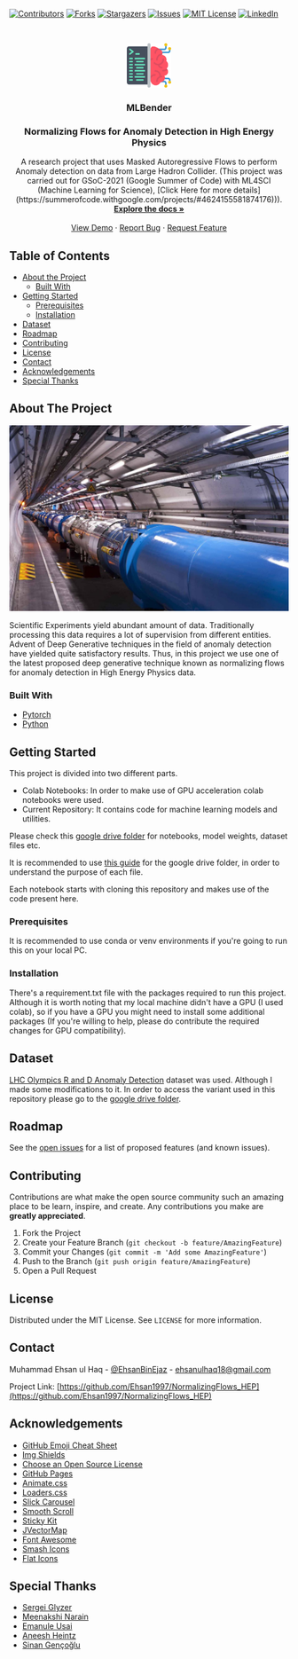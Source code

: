 <!--
*** Thanks for checking out this README Template. If you have a suggestion that would
*** make this better, please fork the repo and create a pull request or simply open
*** an issue with the tag "enhancement".
*** Thanks again! Now go create something AMAZING! :D
-->





<!-- PROJECT SHIELDS -->
<!--
*** I'm using markdown "reference style" links for readability.
*** Reference links are enclosed in brackets [ ] instead of parentheses ( ).
*** See the bottom of this document for the declaration of the reference variables
*** for contributors-url, forks-url, etc. This is an optional, concise syntax you may use.
*** https://www.markdownguide.org/basic-syntax/#reference-style-links
-->
[![Contributors][contributors-shield]][contributors-url]
[![Forks][forks-shield]][forks-url]
[![Stargazers][stars-shield]][stars-url]
[![Issues][issues-shield]][issues-url]
[![MIT License][license-shield]][license-url]
[![LinkedIn][linkedin-shield]][linkedin-url]



<!-- PROJECT LOGO -->
<br />
<p align="center">
  <a href="https://github.com/Ehsan1997/NormalizingFlows_HEP">
    <img src="readme_stuff/coding.png" alt="Logo" width="80" height="80">
  </a>

  <h3 align="center">MLBender</h3>
  <h3 align="center">Normalizing Flows for Anomaly Detection in High Energy Physics</h3>

  <p align="center">
    A research project that uses Masked Autoregressive Flows to perform Anomaly detection on data from Large Hadron Collider. (This project was carried out for GSoC-2021 (Google Summer of Code) with ML4SCI (Machine Learning for Science), [Click Here for more details](https://summerofcode.withgoogle.com/projects/#4624155581874176))).
    <br />
    <a href="readme_stuff/Documentation.md"><strong>Explore the docs »</strong></a>
    <br />
    <br />
    <a href="https://colab.research.google.com/drive/1UjTLf7a1995erDQH4x7b9VkTQrv0XS_S?authuser=1#scrollTo=eEZQ-qXuFOB0">View Demo</a>
    ·
    <a href="https://github.com/Ehsan1997/NormalizingFlows_HEP/issues">Report Bug</a>
    ·
    <a href="https://github.com/Ehsan1997/NormalizingFlows_HEP/issues">Request Feature</a>
  </p>
</p>



<!-- TABLE OF CONTENTS -->
## Table of Contents

* [About the Project](#about-the-project)
  * [Built With](#built-with)
* [Getting Started](#getting-started)
  * [Prerequisites](#prerequisites)
  * [Installation](#installation)
* [Dataset](#dataset)
* [Roadmap](#roadmap)
* [Contributing](#contributing)
* [License](#license)
* [Contact](#contact)
* [Acknowledgements](#acknowledgements)
* [Special Thanks](#special-thanks)



<!-- ABOUT THE PROJECT -->
## About The Project

<!--[![Product Name Screen Shot][product-screenshot]](https://example.com)-->
![Product Name Screen Shot][product-screenshot]

Scientific Experiments yield abundant amount of data.
Traditionally processing this data requires a lot of supervision from different entities.
Advent of Deep Generative techniques in the field of anomaly detection have yielded quite satisfactory results.
Thus, in this project we use one of the latest proposed deep generative technique known as normalizing flows for anomaly detection in High Energy Physics data.

### Built With
* [Pytorch](https://pytorch.org/)
* [Python](https://www.python.org/)



<!-- GETTING STARTED -->
## Getting Started

This project is divided into two different parts.
* Colab Notebooks: In order to make use of GPU acceleration colab notebooks were used.
* Current Repository: It contains code for machine learning models and utilities.

Please check this [google drive folder](https://drive.google.com/drive/u/1/folders/1WKKG1v3bnAGqs82a4B1lOrI6Y1S0YAXO) for notebooks, model weights, dataset files etc.

It is recommended to use [this guide](readme_stuff/GoogleDriveFolderGuide.md) for the google drive folder, in order to understand the purpose of each file.

Each notebook starts with cloning this repository and makes use of the code present here.

### Prerequisites

It is recommended to use conda or venv environments if you're going to run this on your local PC.

### Installation

There's a requirement.txt file with the packages required to run this project. Although it is worth noting that my local machine didn't have a GPU (I used colab), so if you have a GPU you might need to install some additional packages (If you're willing to help, please do contribute the required changes for GPU compatibility).


<!-- USAGE EXAMPLES -->
## Dataset

[LHC Olympics R and D Anomaly Detection]() dataset was used. Although I made some modifications to it. In order to access the variant used in this repository please go to the [google drive folder](https://drive.google.com/drive/u/1/folders/1OkIPaDb25JooMULL0U5uzfqHfr2ZamDw).



<!-- ROADMAP -->
## Roadmap

See the [open issues](https://github.com/Ehsan1997/NormalizingFlows_HEP/issues) for a list of proposed features (and known issues).



<!-- CONTRIBUTING -->
## Contributing

Contributions are what make the open source community such an amazing place to be learn, inspire, and create. Any contributions you make are **greatly appreciated**.

1. Fork the Project
2. Create your Feature Branch (`git checkout -b feature/AmazingFeature`)
3. Commit your Changes (`git commit -m 'Add some AmazingFeature'`)
4. Push to the Branch (`git push origin feature/AmazingFeature`)
5. Open a Pull Request



<!-- LICENSE.txt -->
## License

Distributed under the MIT License. See `LICENSE` for more information.



<!-- CONTACT -->
## Contact

Muhammad Ehsan ul Haq - [@EhsanBinEjaz](https://twitter.com/Ehsanbinejaz) - ehsanulhaq18@gmail.com

Project Link: [https://github.com/Ehsan1997/NormalizingFlows_HEP](https://github.com/Ehsan1997/NormalizingFlows_HEP)



<!-- ACKNOWLEDGEMENTS -->
## Acknowledgements
* [GitHub Emoji Cheat Sheet](https://www.webpagefx.com/tools/emoji-cheat-sheet)
* [Img Shields](https://shields.io)
* [Choose an Open Source License](https://choosealicense.com)
* [GitHub Pages](https://pages.github.com)
* [Animate.css](https://daneden.github.io/animate.css)
* [Loaders.css](https://connoratherton.com/loaders)
* [Slick Carousel](https://kenwheeler.github.io/slick)
* [Smooth Scroll](https://github.com/cferdinandi/smooth-scroll)
* [Sticky Kit](http://leafo.net/sticky-kit)
* [JVectorMap](http://jvectormap.com)
* [Font Awesome](https://fontawesome.com)
* [Smash Icons](https://www.flaticon.com/authors/smashicons)
* [Flat Icons](https://www.flaticon.com)

<!-- SPECIAL THANKS -->
## Special Thanks
* [Sergei Glyzer](http://sergeigleyzer.com/)
* [Meenakshi Narain](https://twitter.com/meenakshinarain)
* [Emanule Usai](https://emanueleusai.com/)
* [Aneesh Heintz]()
* [Sinan Gençoğlu](https://www.linkedin.com/in/sinan-gencoglu/)



<!-- MARKDOWN LINKS & IMAGES -->
<!-- https://www.markdownguide.org/basic-syntax/#reference-style-links -->
[contributors-shield]: https://img.shields.io/github/contributors/Ehsan1997/NormalizingFlows_HEP.svg?style=flat-square
[contributors-url]: https://github.com/Ehsan1997/NormalizingFlows_HEP/graphs/contributors
[forks-shield]: https://img.shields.io/github/forks/Ehsan1997/NormalizingFlows_HEP.svg?style=flat-square
[forks-url]: https://github.com/Ehsan1997/NormalizingFlows_HEP/network/members
[stars-shield]: https://img.shields.io/github/stars/Ehsan1997/NormalizingFlows_HEP.svg?style=flat-square
[stars-url]: https://github.com/Ehsan1997/NormalizingFlows_HEP/stargazers
[issues-shield]: https://img.shields.io/github/issues/Ehsan1997/NormalizingFlows_HEP.svg?style=flat-square
[issues-url]: https://github.com/Ehsan1997/NormalizingFlows_HEP/issues
[license-shield]: https://img.shields.io/github/license/Ehsan1997/NormalizingFlows_HEP.svg?style=flat-square
[license-url]: https://github.com/Ehsan1997/NormalizingFlows_HEP/blob/master/LICENSE.txt
[linkedin-shield]: https://img.shields.io/badge/-LinkedIn-black.svg?style=flat-square&logo=linkedin&colorB=555
[linkedin-url]: https://linkedin.com/in/ehsansonofejaz
[product-screenshot]: readme_stuff/cc-image-lhc.jpg